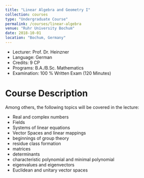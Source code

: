 ```yaml
---
title: "Linear Algebra and Geometry I"
collection: courses
type: "Undergraduate Course"
permalink: /courses/linear-algebra
venue: "Ruhr University Bochum"
date: 2018-10-01
location: "Bochum, Germany"
---
```


* Lecturer: Prof. Dr. Heinzner
* Language: German
* Credits: 9 CP
* Programs: B.A./B.Sc. Mathematics
* Examination: 100 % Written Exam (120 Minutes)


Course Description
======

Among others, the following topics will be covered in the lecture:

* Real and complex numbers
* Fields
* Systems of linear equations
* Vector Spaces and linear mappings
* beginnings of group theory
* residue class formation
* matrices
* determinants
* characteristic polynomial and minimal polynomial
* eigenvalues and eigenvectors
* Euclidean and unitary vector spaces
